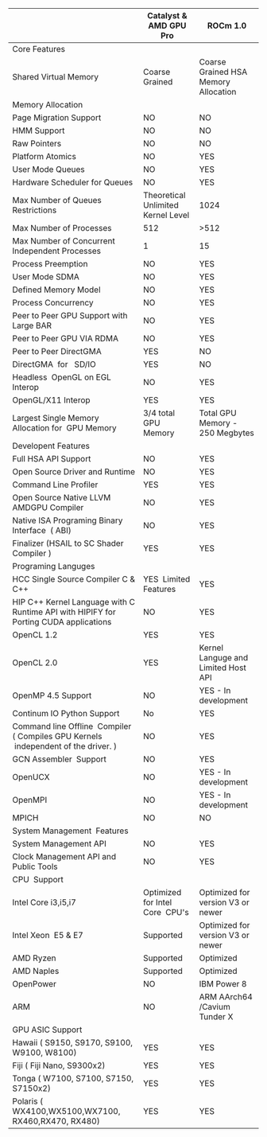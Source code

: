 |                                          | Catalyst & AMD GPU Pro             | ROCm 1.0                             |
| ---------------------------------------- | ---------------------------------- | ------------------------------------ |
| Core Features                            |                                    |                                      |
| Shared Virtual  Memory                   | Coarse Grained                     | Coarse Grained HSA Memory Allocation |
| Memory Allocation                        |                                    |                                      |
| Page Migration Support                   | NO                                 | NO                                   |
| HMM Support                              | NO                                 | NO                                   |
| Raw Pointers                             | NO                                 | NO                                   |
| Platform Atomics                         | NO                                 | YES                                  |
| User Mode Queues                         | NO                                 | YES                                  |
| Hardware Scheduler for Queues            | NO                                 | YES                                  |
| Max Number of Queues  Restrictions       | Theoretical Unlimited Kernel Level | 1024                                 |
| Max Number of Processes                  | 512                                | >512                                 |
| Max Number of Concurrent  Independent Processes | 1                                  | 15                                   |
| Process Preemption                       | NO                                 | YES                                  |
| User Mode SDMA                           | NO                                 | YES                                  |
| Defined Memory Model                     | NO                                 | YES                                  |
| Process Concurrency                      | NO                                 | YES                                  |
| Peer to Peer GPU Support with  Large BAR | NO                                 | YES                                  |
| Peer to Peer GPU VIA RDMA                | NO                                 | YES                                  |
| Peer to Peer DirectGMA                   | YES                                | NO                                   |
| DirectGMA  for    SD/IO                  | YES                                | NO                                   |
| Headless  OpenGL on EGL  Interop         | NO                                 | YES                                  |
| OpenGL/X11 Interop                       | YES                                | YES                                  |
| Largest Single Memory  Allocation for  GPU Memory | 3/4 total GPU Memory               | Total GPU Memory - 250 Megbytes      |
| Developent Features                      |                                    |                                      |
| Full HSA API Support                     | NO                                 | YES                                  |
| Open Source Driver and  Runtime          | NO                                 | YES                                  |
| Command Line Profiler                    | YES                                | YES                                  |
| Open Source Native LLVM AMDGPU  Compiler | NO                                 | YES                                  |
| Native ISA Programing Binary  Interface  ( ABI) | NO                                 | YES                                  |
| Finalizer (HSAIL to SC  Shader  Compiler ) | YES                                | YES                                  |
| Programing Languges                      |                                    |                                      |
| HCC Single Source Compiler C  & C++      | YES  Limited Features              | YES                                  |
| HIP C++ Kernel Language with C  Runtime API with HIPIFY for Porting CUDA applications | NO                                 | YES                                  |
| OpenCL 1.2                               | YES                                | YES                                  |
| OpenCL 2.0                               | YES                                | Kernel Languge and Limited Host API  |
| OpenMP 4.5 Support                       | NO                                 | YES - In development                 |
| Continum IO Python  Support              | No                                 | YES                                  |
| Command line Offline   Compiler ( Compiles GPU Kernels  independent of the driver. ) | NO                                 | YES                                  |
| GCN Assembler  Support                   | NO                                 | YES                                  |
| OpenUCX                                  | NO                                 | YES - In development                 |
| OpenMPI                                  | NO                                 | YES - In development                 |
| MPICH                                    | NO                                 | NO                                   |
| System Management  Features              |                                    |                                      |
| System Management API                    | NO                                 | YES                                  |
| Clock Management API and  Public Tools   | NO                                 | YES                                  |
| CPU  Support                             |                                    |                                      |
| Intel Core i3,i5,i7                      | Optimized for Intel Core   CPU's   | Optimized for version V3 or newer    |
| Intel Xeon  E5 & E7                      | Supported                          | Optimized for version V3 or newer    |
| AMD Ryzen                                | Supported                          | Optimized                            |
| AMD Naples                               | Supported                          | Optimized                            |
| OpenPower                                | NO                                 | IBM Power 8                          |
| ARM                                      | NO                                 | ARM AArch64 /Cavium Tunder X         |
| GPU ASIC Support                         |                                    |                                      |
| Hawaii ( S9150, S9170, S9100,  W9100, W8100) | YES                                | YES                                  |
| Fiji ( Fiji Nano,  S9300x2)              | YES                                | YES                                  |
| Tonga ( W7100, S7100, S7150,  S7150x2)   | YES                                | YES                                  |
| Polaris (  WX4100,WX5100,WX7100, RX460,RX470, RX480) | YES                                | YES                                  |
